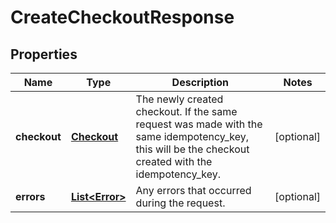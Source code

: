 
# CreateCheckoutResponse

## Properties
Name | Type | Description | Notes
------------ | ------------- | ------------- | -------------
**checkout** | [**Checkout**](Checkout.md) | The newly created checkout. If the same request was made with the same idempotency_key, this will be the checkout created with the idempotency_key. |  [optional]
**errors** | [**List&lt;Error&gt;**](Error.md) | Any errors that occurred during the request. |  [optional]



